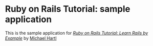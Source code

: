 # Ruby on Rails Tutorial: sample application

This is the sample application for [*Ruby on Rails Tutorial: Learn Rails by
Example*](http://railstutorial.org/) by [Michael
Hartl](http://michaelhartl.com/)

